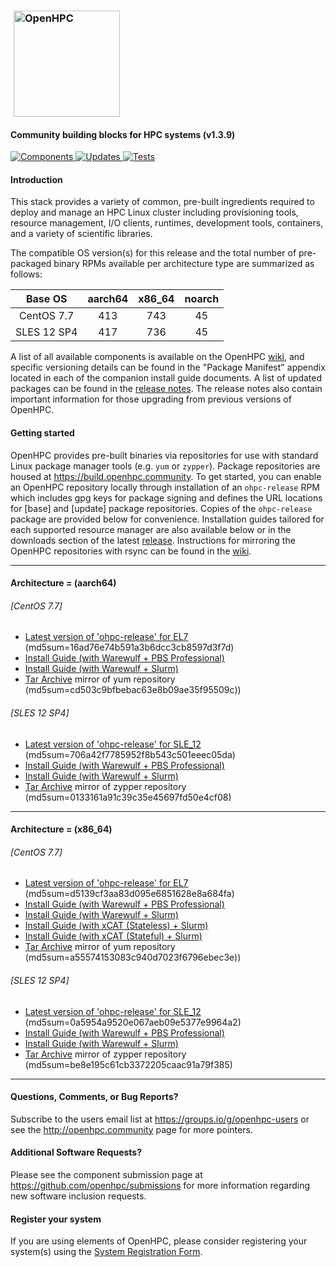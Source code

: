 ### <img src="https://github.com/openhpc/ohpc/blob/master/docs/recipes/install/common/figures/ohpc_logo.png" width="170" valign="middle" hspace="5" alt="OpenHPC"/>

#### Community building blocks for HPC systems (v1.3.9)

[![Components](https://img.shields.io/badge/components%20available-89-green.svg) ](https://github.com/openhpc/ohpc/wiki/Component-List-v1.3.9)
[![Updates](https://img.shields.io/badge/updates-37%25-lightgrey.svg) ](https://github.com/openhpc/ohpc/releases/tag/v1.3.9.GA)
[![Tests](https://img.shields.io/badge/test%20coverage-%20%20%20-brightgreen.svg) ](http://test.openhpc.community:8080/job/1.3.x/view/1.3.9/)


#### Introduction

This stack provides a variety of common, pre-built ingredients required to
deploy and manage an HPC Linux cluster including provisioning tools, resource
management, I/O clients, runtimes, development tools, containers, and a variety of
scientific libraries.

The compatible OS version(s) for this release and the total number of
pre-packaged binary RPMs available per architecture type are summarized as follows:

Base OS     | aarch64 | x86_64  | noarch
:---:       | :---:   | :---:   | :---:
CentOS 7.7  | 413     | 743     | 45
SLES 12 SP4 | 417     | 736     | 45

A list of all available components is available on the OpenHPC
[wiki](https://github.com/openhpc/ohpc/wiki/Component-List-v1.3.9), and
specific versioning details can be found in the "Package Manifest" appendix
located in each of the companion install guide documents. A list of updated
packages can be found in the [release
notes](https://github.com/openhpc/ohpc/releases/tag/v1.3.9.GA). The release
notes also contain important information for those upgrading from previous
versions of OpenHPC.

#### Getting started

OpenHPC provides pre-built binaries via repositories for use with standard
Linux package manager tools (e.g. ```yum``` or ```zypper```). Package
repositories are housed at https://build.openhpc.community. To get started, you
can enable an OpenHPC repository locally through installation of an
```ohpc-release``` RPM which includes gpg keys for package signing and defines
the URL locations for [base] and [update] package repositories. Copies of the
```ohpc-release``` package are provided below for convenience. Installation guides 
tailored for each supported resource manager are also available below or in
the downloads section of the latest
[release](https://github.com/openhpc/ohpc/releases/tag/v1.3.9.GA). Instructions
for mirroring the OpenHPC repositories with rsync can be found in the
[wiki](https://github.com/openhpc/ohpc/wiki/Repository-Access-via-rsync).

---

#### Architecture = (aarch64)

###### [CentOS 7.7]
* [Latest version of 'ohpc-release' for EL7](https://github.com/openhpc/ohpc/releases/download/v1.3.GA/ohpc-release-1.3-1.el7.aarch64.rpm) (md5sum=16ad76e74b591a3b6dcc3cb8597d3f7d)
* [Install Guide (with Warewulf + PBS Professional)](https://github.com/openhpc/ohpc/releases/download/v1.3.9.GA/Install_guide-CentOS7-Warewulf-PBSPro-1.3.9-aarch64.pdf)
* [Install Guide (with Warewulf + Slurm)](https://github.com/openhpc/ohpc/releases/download/v1.3.9.GA/Install_guide-CentOS7-Warewulf-SLURM-1.3.9-aarch64.pdf)
* [Tar Archive](http://build.openhpc.community/dist/1.3.9/OpenHPC-1.3.9.CentOS_7.aarch64.tar) mirror of yum repository (md5sum=cd503c9bfbebac63e8b09ae35f95509c))

###### [SLES 12 SP4]
* [Latest version of 'ohpc-release' for SLE_12](https://github.com/openhpc/ohpc/releases/download/v1.3.GA/ohpc-release-1.3-1.sle12.aarch64.rpm) (md5sum=706a42f7785952f8b543c501eeec05da)
* [Install Guide (with Warewulf + PBS Professional)](https://github.com/openhpc/ohpc/releases/download/v1.3.9.GA/Install_guide-SLE_12-Warewulf-PBSPro-1.3.9-aarch64.pdf)
* [Install Guide (with Warewulf + Slurm)](https://github.com/openhpc/ohpc/releases/download/v1.3.9.GA/Install_guide-SLE_12-Warewulf-SLURM-1.3.9-aarch64.pdf)
* [Tar Archive](http://build.openhpc.community/dist/1.3.9/OpenHPC-1.3.9.SLE_12.aarch64.tar) mirror of zypper repository (md5sum=0133161a91c39c35e45697fd50e4cf08)

---

#### Architecture = (x86_64)

###### [CentOS 7.7]
* [Latest version of 'ohpc-release' for EL7](https://github.com/openhpc/ohpc/releases/download/v1.3.GA/ohpc-release-1.3-1.el7.x86_64.rpm) (md5sum=d5139cf3aa83d095e6851628e8a684fa)
* [Install Guide (with Warewulf + PBS Professional)](https://github.com/openhpc/ohpc/releases/download/v1.3.9.GA/Install_guide-CentOS7-Warewulf-PBSPro-1.3.9-x86_64.pdf)
* [Install Guide (with Warewulf + Slurm)](https://github.com/openhpc/ohpc/releases/download/v1.3.9.GA/Install_guide-CentOS7-Warewulf-SLURM-1.3.9-x86_64.pdf)
* [Install Guide (with xCAT (Stateless) + Slurm)](https://github.com/openhpc/ohpc/releases/download/v1.3.9.GA/Install_guide-CentOS7-xCAT-Stateless-SLURM-1.3.9-x86_64.pdf)
* [Install Guide (with xCAT (Stateful) + Slurm)](https://github.com/openhpc/ohpc/releases/download/v1.3.9.GA/Install_guide-CentOS7-xCAT-Stateful-SLURM-1.3.9-x86_64.pdf)
* [Tar Archive](http://build.openhpc.community/dist/1.3.9/OpenHPC-1.3.9.CentOS_7.x86_64.tar) mirror of yum repository (md5sum=a55574153083c940d7023f6796ebec3e))

###### [SLES 12 SP4]
* [Latest version of 'ohpc-release' for SLE_12](https://github.com/openhpc/ohpc/releases/download/v1.3.GA/ohpc-release-1.3-1.sle12.x86_64.rpm) (md5sum=0a5954a9520e067aeb09e5377e9964a2)
* [Install Guide (with Warewulf + PBS Professional)](https://github.com/openhpc/ohpc/releases/download/v1.3.9.GA/Install_guide-SLE_12-Warewulf-PBSPro-1.3.9-x86_64.pdf)
* [Install Guide (with Warewulf + Slurm)](https://github.com/openhpc/ohpc/releases/download/v1.3.9.GA/Install_guide-SLE_12-Warewulf-SLURM-1.3.9-x86_64.pdf)
* [Tar Archive](http://build.openhpc.community/dist/1.3.9/OpenHPC-1.3.9.SLE_12.x86_64.tar) mirror of zypper repository (md5sum=be8e195c61cb3372205caac91a79f385)

---

#### Questions, Comments, or Bug Reports?

Subscribe to the users email list at https://groups.io/g/openhpc-users or see
the http://openhpc.community page for more pointers.

#### Additional Software Requests?

Please see the component submission page at
https://github.com/openhpc/submissions for more information regarding new
software inclusion requests.

#### Register your system

If you are using elements of OpenHPC, please consider registering your
system(s) using the [System Registration
Form](https://drive.google.com/open?id=1KvFM5DONJigVhOlmDpafNTDDRNTYVdolaYYzfrHkOWI).


